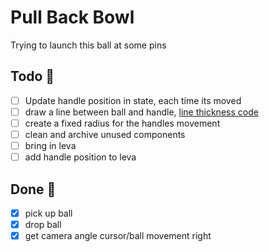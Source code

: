 # Pull Back Bowl
Trying to launch this ball at some pins

## Todo 🫡
- [ ] Update handle position in state, each time its moved
- [ ] draw a line between ball and handle, [line thickness code](https://codesandbox.io/s/kfii1)
- [ ] create a fixed radius for the handles movement
- [ ] clean and archive unused components
- [ ] bring in leva
- [ ] add handle position to leva

## Done 🙂
- [x] pick up ball
- [x] drop ball
- [x] get camera angle cursor/ball movement right